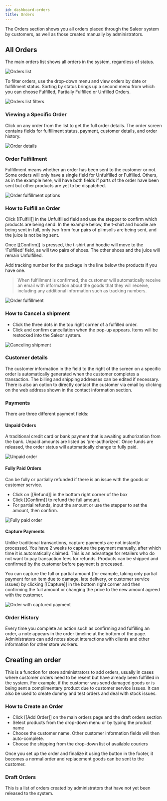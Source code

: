 ```yaml
---
id: dashboard-orders
title: Orders
---
```


The Orders section shows you all orders placed through the Saleor system by customers, as well as those created manually by administrators.


## All Orders

The main orders list shows all orders in the system, regardless of status.

![Orders list](assets/dashboard-orders/1.png)

To filter orders, use the drop-down menu and view orders by date or fulfillment status. Sorting by status brings up a second menu from which you can choose Fulfilled, Partially Fulfilled or Unfilled Orders.

![Orders list filters](assets/dashboard-orders/2.jpg)


### Viewing a Specific Order

Click on any order from the list to get the full order details. The order screen contains fields for fulfillment status, payment, customer details, and order history.

![Order details](assets/dashboard-orders/3.jpg)


### Order Fulfillment

Fulfillment means whether an order has been sent to the customer or not. Some orders will only have a single field for Unfulfilled or Fulfilled. Others, as in the example here, will have both fields if parts of the order have been sent but other products are yet to be dispatched. 

![Order fulfillment options](assets/dashboard-orders/4.jpg)


### How to Fulfill an Order

Click [[Fulfill]] in the Unfulfilled field and use the stepper to confirm which products are being send. In the example below, the t-shirt and hoodie are being sent in full, only two from four pairs of plimsolls are being sent, and the juice is not being sent.

Once [[Confirm]] is pressed, the t-shirt and hoodie will move to the ‘Fulfilled’ field, as will two pairs of shoes. The other shoes and the juice will remain Unfulfilled.

Add tracking number for the package in the line below the products if you have one.

> When fulfillment is confirmed, the customer will automatically receive an email with information about the goods that they will receive, including any additional information such as tracking numbers.

![Order fulfillment](assets/dashboard-orders/5.jpg)


### How to Cancel a shipment

- Click the three dots in the top right corner of a fulfilled order.
- Click and confirm cancellation when the pop-up appears. Items will be restocked into the Saleor system.

![Canceling shipment](assets/dashboard-orders/6.jpg)


### Customer details

The customer information in the field to the right of the screen on a specific order is automatically generated when the customer completes a transaction. The billing and shipping addresses can be edited if necessary. There is also an option to directly contact the customer via email by clicking on the web address shown in the contact information section.


### Payments

There are three different payment fields:


#### Unpaid Orders

A traditional credit card or bank payment that is awaiting authorization from the bank. Unpaid amounts are listed as ‘pre-authorized’. Once funds are released, the order status will automatically change to fully paid.	

![Unpaid order](assets/dashboard-orders/7.jpg)


#### Fully Paid Orders

Can be fully or partially refunded if there is an issue with the goods or customer service.

- Click on [[Refund]] in the bottom right corner of the box 
- Click [[Confirm]] to refund the full amount. 
- For partial refunds, input the amount or use the stepper to set the amount, then confirm.

![Fully paid order](assets/dashboard-orders/8.jpg)


#### Capture Payments

Unlike traditional transactions, capture payments are not instantly processed. You have 2 weeks to capture the payment manually, after which time it is automatically claimed. This is an advantage for retailers who do not want to pay transaction fees for refunds. Products can be shipped and confirmed by the customer before payment is processed. 

You can capture the full or partial amount (for example, taking only partial payment for an item due to damage, late delivery, or customer service issues) by clicking [[Capture]] in the bottom right corner and then confirming the full amount or changing the price to the new amount agreed with the customer.

![Order with captured payment](assets/dashboard-orders/9.jpg)


### Order History

Every time you complete an action such as confirming and fulfilling an order, a note appears in the order timeline at the bottom of the page. Administrators can add notes about interactions with clients and other information for other store workers.


## Creating an order

This is a function for store administrators to add orders, usually in cases where customer orders need to be resent but have already been fulfilled in the system. For example, if the customer was send damaged goods or is being sent a complimentary product due to customer service issues. It can also be used to create dummy and test orders and deal with stock issues.

### How to Create an Order

- Click [[Add Order]] on the main orders page and the draft orders section 
- Select products from the drop-down menu or by typing the product name 
- Choose the customer name. Other customer information fields will then auto-complete.
- Choose the shipping from the drop-down list of available couriers

Once you set up the order and finalize it using the button in the footer, it becomes a normal order and replacement goods can be sent to the customer.


### Draft Orders

This is a list of orders created by administrators that have not yet been released to the system. 
